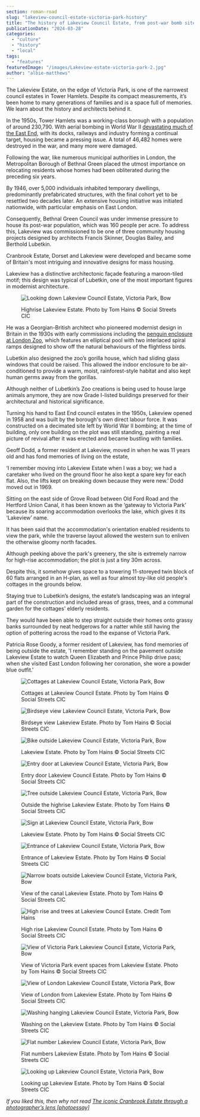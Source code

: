 ```yaml
---
section: roman-road
slug: "lakeview-council-estate-victoria-park-history"
title: "The history of Lakeview Council Estate, from post-war bomb site to Victoria Park’s gateway"
publicationDate: "2024-03-28"
categories: 
  - "culture"
  - "history"
  - "local"
tags: 
  - "features"
featuredImage: "/images/Lakeview-estate-victoria-park-2.jpg"
author: "albie-matthews"
---
```


The Lakeview Estate, on the edge of Victoria Park, is one of the narrowest council estates in Tower Hamlets. Despite its compact measurements, it’s been home to many generations of families and is a space full of memories. We learn about the history and architects behind it.

In the 1950s, Tower Hamlets was a working-class borough with a population of around 230,790. With aerial bombing in World War II [devastating much of the East End](https://romanroadlondon.com/blitz-bomb-damage-map-ww2-bow-mile-end-globe-town-fish-island-hackney-wick/), with its docks, railways and industry forming a continual target, housing became a pressing issue. A total of 46,482 homes were destroyed in the war, and many more were damaged. 

Following the war, like numerous municipal authorities in London, the Metropolitan Borough of Bethnal Green placed the utmost importance on relocating residents whose homes had been obliterated during the preceding six years. 

By 1946, over 5,000 individuals inhabited temporary dwellings, predominantly prefabricated structures, with the final cohort yet to be resettled two decades later. An extensive housing initiative was initiated nationwide, with particular emphasis on East London. 

Consequently, Bethnal Green Council was under immense pressure to house its post-war population, which was 160 people per acre. To address this, Lakeview was commissioned to be one of three community housing projects designed by architects Francis Skinner, Douglas Bailey, and Berthold Lubetkin. 

Cranbrook Estate, Dorset and Lakeview were developed and became some of Britain's most intriguing and innovative designs for mass housing.

Lakeview has a distinctive architectonic façade featuring a maroon-tiled motif; this design was typical of Lubetkin, one of the most important figures in modernist architecture. 

<figure>

![Looking down Lakeview Council Estate, Victoria Park, Bow](/images/Lakeview-estate-victoria-park-10-1024x683.jpg)

<figcaption>

Highrise Lakeview Estate. Photo by Tom Hains © Social Streets CIC

</figcaption>

</figure>

He was a Georgian-British architect who pioneered modernist design in Britain in the 1930s with early commissions including the [penguin enclosure at London Zoo](https://www.londonzoo.org/zoo-stories/history-of-london-zoo/lubetkin-penguin-pool), which features an elliptical pool with two interlaced spiral ramps designed to show off the natural behaviours of the flightless birds. 

Lubetkin also designed the zoo’s gorilla house, which had sliding glass windows that could be raised. This allowed the indoor enclosure to be air-conditioned to provide a warm, moist, rainforest-style habitat and also kept human germs away from the gorillas. 

Although neither of Lubetkin’s Zoo creations is being used to house large animals anymore, they are now Grade I-listed buildings preserved for their architectural and historical significance.

Turning his hand to East End council estates in the 1950s, Lakeview opened in 1958 and was built by the borough's own direct labour force. It was constructed on a decimated site left by World War II bombing; at the time of building, only one building on the plot was still standing, painting a real picture of revival after it was erected and became bustling with families.

Geoff Dodd, a former resident at Lakeview, moved in when he was 11 years old and has fond memories of living on the estate, 

‘I remember moving into Lakeview Estate when I was a boy; we had a caretaker who lived on the ground floor he also kept a spare key for each flat. Also, the lifts kept on breaking down because they were new.’ Dodd moved out in 1969. 

Sitting on the east side of Grove Road between Old Ford Road and the Hertford Union Canal, it has been known as the ‘gateway to Victoria Park’ because its soaring accommodation overlooks the lake, which gives it its ‘Lakeview’ name.

It has been said that the accommodation's orientation enabled residents to view the park, while the traverse layout allowed the western sun to enliven the otherwise gloomy north facades.

Although peeking above the park's greenery, the site is extremely narrow for high-rise accommodation; the plot is just a tiny 30m across.  

Despite this, it somehow gives space to a towering 11-storeyed twin block of 60 flats arranged in an H-plan, as well as four almost toy-like old people's cottages in the grounds below. 

Staying true to Lubetkin’s designs, the estate’s landscaping was an integral part of the construction and included areas of grass, trees, and a communal garden for the cottages' elderly residents. 

They would have been able to step straight outside their homes onto grassy banks surrounded by neat hedgerows for a natter while still having the option of pottering across the road to the expanse of Victoria Park. 

Patricia Rose Goody, a former resident of Lakeview, has fond memories of being outside the estate, 'I remember standing on the pavement outside Lakeview Estate to watch Queen Elizabeth and Prince Philip drive pass; when she visited East London following her coronation, she wore a powder blue outfit.'

<figure>

![Cottages at Lakeview Council Estate, Victoria Park, Bow](/images/Lakeview-estate-victoria-park-1-1024x683.jpg)

<figcaption>

Cottages at Lakeview Council Estate. Photo by Tom Hains © Social Streets CIC

</figcaption>

</figure>

<figure>

![Birdseye view Lakeview Council Estate, Victoria Park, Bow](/images/Lakeview-estate-victoria-park-9-1024x683.jpg)

<figcaption>

Birdseye view Lakeview Estate. Photo by Tom Hains © Social Streets CIC

</figcaption>

</figure>

<figure>

![Bike outside Lakeview Council Estate, Victoria Park, Bow](/images/Lakeview-estate-victoria-park-3-1024x683.jpg)

<figcaption>

Lakeview Estate. Photo by Tom Hains © Social Streets CIC

</figcaption>

</figure>

<figure>

![Entry door at Lakeview Council Estate, Victoria Park, Bow](/images/Lakeview-estate-victoria-park-4-1024x683.jpg)

<figcaption>

Entry door Lakeview Council Estate. Photo by Tom Hains © Social Streets CIC

</figcaption>

</figure>

<figure>

![Tree outside Lakeview Council Estate, Victoria Park, Bow](/images/Lakeview-estate-victoria-park-6-1024x683.jpg)

<figcaption>

Outside the highrise Lakeview Estate. Photo by Tom Hains © Social Streets CIC

</figcaption>

</figure>

<figure>

![Sign at Lakeview Council Estate, Victoria Park, Bow](/images/Lakeview-estate-victoria-park-5-1024x683.jpg)

<figcaption>

Lakeview Estate. Photo by Tom Hains © Social Streets CIC

</figcaption>

</figure>

<figure>

![Entrance of Lakeview Council Estate, Victoria Park, Bow](/images/Lakeview-estate-victoria-park-7-1024x683.jpg)

<figcaption>

Entrance of Lakeview Estate. Photo by Tom Hains © Social Streets CIC

</figcaption>

</figure>

<figure>

![Narrow boats outside Lakeview Council Estate, Victoria Park, Bow](/images/Lakeview-estate-victoria-park-8-1024x683.jpg)

<figcaption>

View of the canal Lakeview Estate. Photo by Tom Hains © Social Streets CIC

</figcaption>

</figure>

<figure>

![High rise and trees at Lakeview Council Estate. Credit Tom Hains](/images/Lakeview-estate-victoria-park-2-1024x683.jpg)

<figcaption>

High rise Lakeview Council Estate. Photo by Tom Hains © Social Streets CIC

</figcaption>

</figure>

<figure>

![View of Victoria Park Lakeview Council Estate, Victoria Park, Bow](/images/Lakeview-estate-victoria-park-13-1024x683.jpg)

<figcaption>

View of Victoria Park event spaces from Lakeview Estate. Photo by Tom Hains © Social Streets CIC

</figcaption>

</figure>

<figure>

![View of London Lakeview Council Estate, Victoria Park, Bow](/images/Lakeview-estate-victoria-park-12-1024x683.jpg)

<figcaption>

View of London from Lakeview Estate. Photo by Tom Hains © Social Streets CIC

</figcaption>

</figure>

<figure>

![Washing hanging Lakeview Council Estate, Victoria Park, Bow](/images/Lakeview-estate-victoria-park-14-1024x683.jpg)

<figcaption>

Washing on the Lakeview Estate. Photo by Tom Hains © Social Streets CIC

</figcaption>

</figure>

<figure>

![Flat number Lakeview Council Estate, Victoria Park, Bow](/images/Lakeview-estate-victoria-park-15-1024x683.jpg)

<figcaption>

Flat numbers Lakeview Estate. Photo by Tom Hains © Social Streets CIC

</figcaption>

</figure>

<figure>

![Looking up Lakeview Council Estate, Victoria Park, Bow](/images/Lakeview-estate-victoria-park-16-1024x683.jpg)

<figcaption>

Looking up Lakeview Estate. Photo by Tom Hains © Social Streets CIC

</figcaption>

</figure>

_If you liked this, then why not read [The iconic Cranbrook Estate through a photographer’s lens \[photoessay\]](https://romanroadlondon.com/cranbrook-estate-in-pictures/)_


